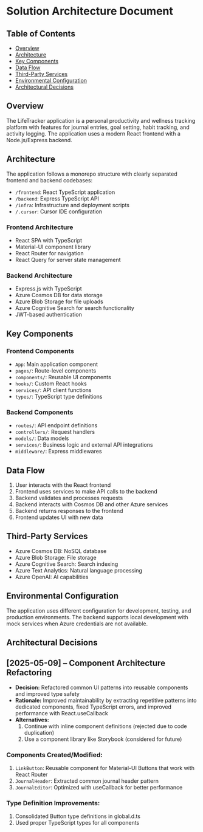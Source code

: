 # Solution Architecture Document

## Table of Contents
- [Overview](#overview)
- [Architecture](#architecture)
- [Key Components](#key-components)
- [Data Flow](#data-flow)
- [Third-Party Services](#third-party-services)
- [Environmental Configuration](#environmental-configuration)
- [Architectural Decisions](#architectural-decisions)

## Overview
The LifeTracker application is a personal productivity and wellness tracking platform with features for journal entries, goal setting, habit tracking, and activity logging. The application uses a modern React frontend with a Node.js/Express backend.

## Architecture
The application follows a monorepo structure with clearly separated frontend and backend codebases:

- `/frontend`: React TypeScript application
- `/backend`: Express TypeScript API
- `/infra`: Infrastructure and deployment scripts
- `/.cursor`: Cursor IDE configuration

### Frontend Architecture
- React SPA with TypeScript
- Material-UI component library
- React Router for navigation
- React Query for server state management

### Backend Architecture
- Express.js with TypeScript
- Azure Cosmos DB for data storage
- Azure Blob Storage for file uploads
- Azure Cognitive Search for search functionality
- JWT-based authentication

## Key Components

### Frontend Components
- `App`: Main application component
- `pages/`: Route-level components
- `components/`: Reusable UI components
- `hooks/`: Custom React hooks
- `services/`: API client functions
- `types/`: TypeScript type definitions

### Backend Components
- `routes/`: API endpoint definitions
- `controllers/`: Request handlers
- `models/`: Data models
- `services/`: Business logic and external API integrations
- `middleware/`: Express middlewares

## Data Flow
1. User interacts with the React frontend
2. Frontend uses services to make API calls to the backend
3. Backend validates and processes requests
4. Backend interacts with Cosmos DB and other Azure services
5. Backend returns responses to the frontend
6. Frontend updates UI with new data

## Third-Party Services
- Azure Cosmos DB: NoSQL database
- Azure Blob Storage: File storage
- Azure Cognitive Search: Search indexing
- Azure Text Analytics: Natural language processing
- Azure OpenAI: AI capabilities

## Environmental Configuration
The application uses different configuration for development, testing, and production environments. The backend supports local development with mock services when Azure credentials are not available.

## Architectural Decisions

## [2025-05-09] – Component Architecture Refactoring
- **Decision:** Refactored common UI patterns into reusable components and improved type safety
- **Rationale:** Improved maintainability by extracting repetitive patterns into dedicated components, fixed TypeScript errors, and improved performance with React.useCallback
- **Alternatives:** 
  1. Continue with inline component definitions (rejected due to code duplication)
  2. Use a component library like Storybook (considered for future)

### Components Created/Modified:
1. `LinkButton`: Reusable component for Material-UI Buttons that work with React Router
2. `JournalHeader`: Extracted common journal header pattern
3. `JournalEditor`: Optimized with useCallback for better performance

### Type Definition Improvements:
1. Consolidated Button type definitions in global.d.ts
2. Used proper TypeScript types for all components